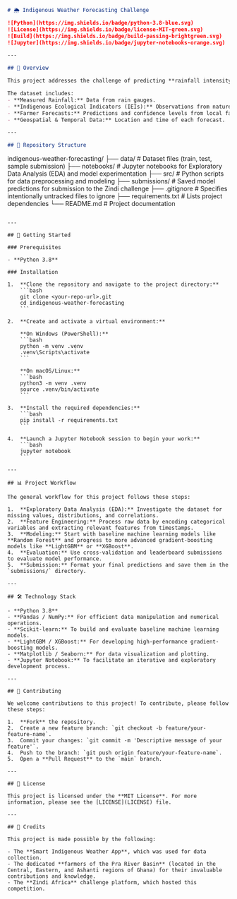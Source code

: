 ```markdown
# 🌦️ Indigenous Weather Forecasting Challenge

![Python](https://img.shields.io/badge/python-3.8-blue.svg)
![License](https://img.shields.io/badge/license-MIT-green.svg)
![Build](https://img.shields.io/badge/build-passing-brightgreen.svg)
![Jupyter](https://img.shields.io/badge/jupyter-notebooks-orange.svg)

---

## 📖 Overview

This project addresses the challenge of predicting **rainfall intensity (heavy, medium, small, none) in the next 12–24 hours**. The model leverages a unique dataset from the **Pra River Basin, Ghana**, that combines modern meteorological data with Indigenous Ecological Indicators (IEIs) and local farmers' traditional knowledge. Our primary goal is to **integrate machine learning techniques with indigenous knowledge** to enhance climate resilience for local farming communities.

The dataset includes:
- **Measured Rainfall:** Data from rain gauges.
- **Indigenous Ecological Indicators (IEIs):** Observations from nature that predict weather.
- **Farmer Forecasts:** Predictions and confidence levels from local farmers.
- **Geospatial & Temporal Data:** Location and time of each forecast.

---

## 📂 Repository Structure

```

indigenous-weather-forecasting/
├── data/                       \# Dataset files (train, test, sample submission)
├── notebooks/                  \# Jupyter notebooks for Exploratory Data Analysis (EDA) and model experimentation
├── src/                        \# Python scripts for data preprocessing and modeling
├── submissions/                \# Saved model predictions for submission to the Zindi challenge
├── .gitignore                  \# Specifies intentionally untracked files to ignore
├── requirements.txt            \# Lists project dependencies
└── README.md                   \# Project documentation

````

---

## 🚀 Getting Started

### Prerequisites

- **Python 3.8**

### Installation

1.  **Clone the repository and navigate to the project directory:**
    ```bash
    git clone <your-repo-url>.git
    cd indigenous-weather-forecasting
    ```

2.  **Create and activate a virtual environment:**

    **On Windows (PowerShell):**
    ```bash
    python -m venv .venv
    .venv\Scripts\activate
    ```

    **On macOS/Linux:**
    ```bash
    python3 -m venv .venv
    source .venv/bin/activate
    ```

3.  **Install the required dependencies:**
    ```bash
    pip install -r requirements.txt
    ```

4.  **Launch a Jupyter Notebook session to begin your work:**
    ```bash
    jupyter notebook
    ```

---

## 📊 Project Workflow

The general workflow for this project follows these steps:

1.  **Exploratory Data Analysis (EDA):** Investigate the dataset for missing values, distributions, and correlations.
2.  **Feature Engineering:** Process raw data by encoding categorical variables and extracting relevant features from timestamps.
3.  **Modeling:** Start with baseline machine learning models like **Random Forest** and progress to more advanced gradient-boosting models like **LightGBM** or **XGBoost**.
4.  **Evaluation:** Use cross-validation and leaderboard submissions to evaluate model performance.
5.  **Submission:** Format your final predictions and save them in the `submissions/` directory.

---

## 🛠️ Technology Stack

- **Python 3.8**
- **Pandas / NumPy:** For efficient data manipulation and numerical operations.
- **Scikit-learn:** To build and evaluate baseline machine learning models.
- **LightGBM / XGBoost:** For developing high-performance gradient-boosting models.
- **Matplotlib / Seaborn:** For data visualization and plotting.
- **Jupyter Notebook:** To facilitate an iterative and exploratory development process.

---

## 🤝 Contributing

We welcome contributions to this project! To contribute, please follow these steps:

1.  **Fork** the repository.
2.  Create a new feature branch: `git checkout -b feature/your-feature-name`.
3.  Commit your changes: `git commit -m 'Descriptive message of your feature'`.
4.  Push to the branch: `git push origin feature/your-feature-name`.
5.  Open a **Pull Request** to the `main` branch.

---

## 📜 License

This project is licensed under the **MIT License**. For more information, please see the [LICENSE](LICENSE) file.

---

## 🙏 Credits

This project is made possible by the following:

- The **Smart Indigenous Weather App**, which was used for data collection.
- The dedicated **farmers of the Pra River Basin** (located in the Central, Eastern, and Ashanti regions of Ghana) for their invaluable contributions and knowledge.
- The **Zindi Africa** challenge platform, which hosted this competition.
````
